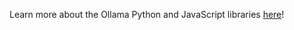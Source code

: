 Learn more about the Ollama Python and JavaScript libraries [here](https://ollama.com/blog/python-javascript-libraries)!
